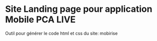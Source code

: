 Site Landing page pour application Mobile PCA LIVE
==================================================

Outil pour générer le code html et css du site: mobirise

